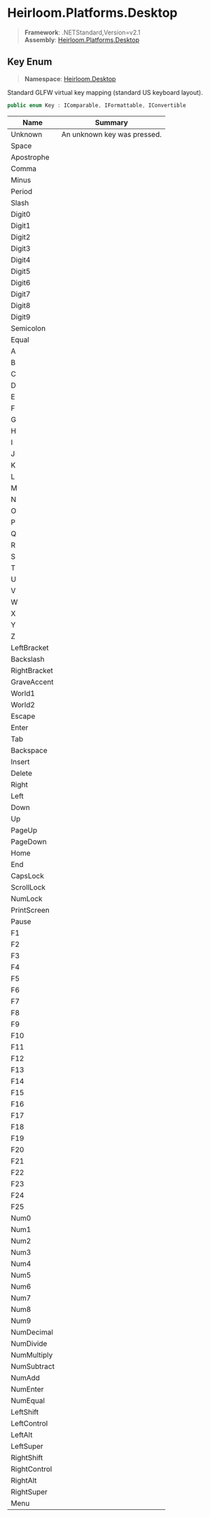 # Heirloom.Platforms.Desktop

> **Framework**: .NETStandard,Version=v2.1  
> **Assembly**: [Heirloom.Platforms.Desktop][0]  

## Key Enum

> **Namespace**: [Heirloom.Desktop][0]  

Standard GLFW virtual key mapping (standard US keyboard layout).

```cs
public enum Key : IComparable, IFormattable, IConvertible
```

| Name         | Summary                     |
|--------------|-----------------------------|
| Unknown      | An unknown key was pressed. |
| Space        |                             |
| Apostrophe   |                             |
| Comma        |                             |
| Minus        |                             |
| Period       |                             |
| Slash        |                             |
| Digit0       |                             |
| Digit1       |                             |
| Digit2       |                             |
| Digit3       |                             |
| Digit4       |                             |
| Digit5       |                             |
| Digit6       |                             |
| Digit7       |                             |
| Digit8       |                             |
| Digit9       |                             |
| Semicolon    |                             |
| Equal        |                             |
| A            |                             |
| B            |                             |
| C            |                             |
| D            |                             |
| E            |                             |
| F            |                             |
| G            |                             |
| H            |                             |
| I            |                             |
| J            |                             |
| K            |                             |
| L            |                             |
| M            |                             |
| N            |                             |
| O            |                             |
| P            |                             |
| Q            |                             |
| R            |                             |
| S            |                             |
| T            |                             |
| U            |                             |
| V            |                             |
| W            |                             |
| X            |                             |
| Y            |                             |
| Z            |                             |
| LeftBracket  |                             |
| Backslash    |                             |
| RightBracket |                             |
| GraveAccent  |                             |
| World1       |                             |
| World2       |                             |
| Escape       |                             |
| Enter        |                             |
| Tab          |                             |
| Backspace    |                             |
| Insert       |                             |
| Delete       |                             |
| Right        |                             |
| Left         |                             |
| Down         |                             |
| Up           |                             |
| PageUp       |                             |
| PageDown     |                             |
| Home         |                             |
| End          |                             |
| CapsLock     |                             |
| ScrollLock   |                             |
| NumLock      |                             |
| PrintScreen  |                             |
| Pause        |                             |
| F1           |                             |
| F2           |                             |
| F3           |                             |
| F4           |                             |
| F5           |                             |
| F6           |                             |
| F7           |                             |
| F8           |                             |
| F9           |                             |
| F10          |                             |
| F11          |                             |
| F12          |                             |
| F13          |                             |
| F14          |                             |
| F15          |                             |
| F16          |                             |
| F17          |                             |
| F18          |                             |
| F19          |                             |
| F20          |                             |
| F21          |                             |
| F22          |                             |
| F23          |                             |
| F24          |                             |
| F25          |                             |
| Num0         |                             |
| Num1         |                             |
| Num2         |                             |
| Num3         |                             |
| Num4         |                             |
| Num5         |                             |
| Num6         |                             |
| Num7         |                             |
| Num8         |                             |
| Num9         |                             |
| NumDecimal   |                             |
| NumDivide    |                             |
| NumMultiply  |                             |
| NumSubtract  |                             |
| NumAdd       |                             |
| NumEnter     |                             |
| NumEqual     |                             |
| LeftShift    |                             |
| LeftControl  |                             |
| LeftAlt      |                             |
| LeftSuper    |                             |
| RightShift   |                             |
| RightControl |                             |
| RightAlt     |                             |
| RightSuper   |                             |
| Menu         |                             |

[0]: ../../Heirloom.Platforms.Desktop.md
